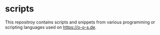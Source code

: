 # scripts

This repositroy contains scripts and snippets from various programming or scripting languages used on https://o-o-s.de.
